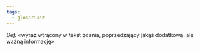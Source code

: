 ```yaml
---
tags:
  - glosariusz
---
```

_Def._ «wyraz wtrącony w tekst zdania, poprzedzający jakąś dodatkową, ale ważną informację»